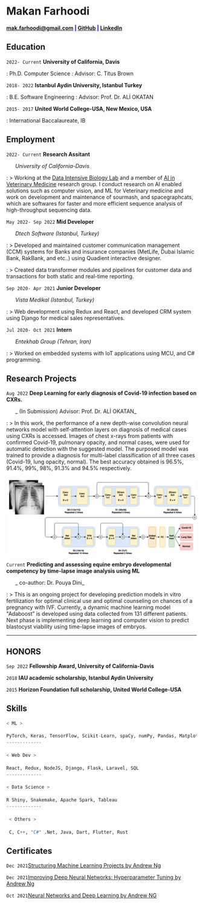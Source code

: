 # Makan Farhoodi

<span style="color:blue">**<a href="mailto:mak.farhoodi@gmail.com">mak.farhoodi@gmail.com</a>
|
<a href="https://github.com/MakanFar" target="_blank">GitHub</a>
|
<a href="https://www.linkedin.com/in/makan-farhoodi-470120133/" target="_blank">LinkedIn</a>**</span>


## **Education**

`2022- Current` **University of California, Davis**

: Ph.D. Computer Science
: Advisor: C. Titus Brown

`2018- 2022` **Istanbul Aydin University, Istanbul Turkey**

: B.E. Software Engineering
: Advisor: Prof. Dr. ALİ OKATAN

`2015- 2017` **United World College-USA, New Mexico, USA**

: International Baccalaureate, IB


## **Employment**

`2022- Current` **Research Assitant**

&nbsp; &nbsp; &nbsp; _University of California-Davis_

: > Working at the [Data Intensive Biology Lab](http://ivory.idyll.org/lab/) and a member of [AI in Veterinary Medicine](https://ai.vetmed.ucdavis.edu/) research group. I conduct research on AI enabled solutions such as computer vision, and ML for Veterinary medicine and work on development and maintenance of sourmash, and spacegraphcats, which are softwares for faster and more efficient sequence analysis of high-throughput sequencing data.


`May 2022- Sep 2022` **Mid Developer**

&nbsp; &nbsp; &nbsp; _Dtech Software (Istanbul, Turkey)_

: > Developed and maintained customer communication management (CCM) systems for Banks and
insurance companies (MetLife, Dubai Islamic Bank, RakBank, and etc..) using Quadient
interactive designer.

: > Created data transformer modules and pipelines for customer data and transactions for
both static and real-time reporting.



`Sep 2020- Apr 2021` **Junior Developer**

&nbsp; &nbsp; &nbsp; _Vista Medikal (Istanbul, Turkey)_

: > Web development using Redux and React, and developed CRM system using Django for medical sales representatives.



`Jul 2020- Oct 2021` **Intern**

&nbsp; &nbsp; &nbsp; _Entekhab Group (Tehran, Iran)_

: > Worked on embedded systems with IoT applications using MCU, and C# programming.



## **Research Projects**


`Aug 2022` **Deep Learning for early diagnosis of Covid-19 infection based on CXRs.**

&nbsp; &nbsp; &nbsp; _ (In Submission) Advisor: Prof. Dr. ALİ OKATAN_

: > In this work, the performance of a new depth-wise convolution neural networks model with self-attention layers on diagnosis of medical cases using CXRs is accessed. Images of chest x-rays from patients with confirmed Covid-19, pulmonary opacity, and normal cases, were used for automatic detection with the suggested model. The purposed model was trained to provide a diagnosis for multi-label classification of all three cases (Covid-19, lung opacity, normal). The best accuracy obtained is 96.5%, 91.4%, 99%, 98%, 91.3% and 94.5% respectively.

<!-- image -->
<p align="center"><img src="coatnet.png"></p>


`Current` **Predicting and assessing equine embryo developmental competency by time-lapse image analysis using ML**

&nbsp; &nbsp; &nbsp; _ co-author: Dr. Pouya Dini_

: > This is an ongoing project for developing prediction models in vitro fertilization for optimal clinical use and optimal counseling on chances of a pregnancy with IVF. Currently, a dynamic machine learning model "Adaboost” is developed using data collected from 131 different patients. Next phase is implementing deep learning and computer vision to predict blastocyst viability using time-lapse images of embryos.

---------------------------------------------------------------------------------

## **HONORS**

`Sep 2022` **Fellowship Award, University of California-Davis**

`2018` **IAU academic scholarship, Istanbul Aydin University**

`2015` **Horizon Foundation full scholarship, United World College-USA**



## **Skills**

```python
< ML > 

PyTorch, Keras, TensorFlow, Scikit-Learn, spaCy, numPy, Pandas, Matplotlib, GeoPandas
-------------

< Web Dev >

React, Redux, NodeJS, Django, Flask, Laravel, SQL
-------------

< Data Science >

R Shiny, Snakemake, Apache Spark, Tableau
-------------

 < Others >
 
 C, C++, "C#" .Net, Java, Dart, Flutter, Rust
```
## **Certificates**

`Dec 2021`[Structuring Machine Learning Projects by Andrew Ng](https://www.coursera.org/account/accomplishments/verify/F2CACVRGW3GA?utm_source=link&utm_medium=certificate&utm_content=cert_image&utm_campaign=sharing_cta&utm_product=course)

`Dec 2021`[Improving Deep Neural Networks: Hyperparameter Tuning by Andrew Ng](https://www.google.com/url?sa=D&q=https://coursera.org/share/950fa2bf7c35381d7d02107e825989d0&ust=1665343980000000&usg=AOvVaw3FTohU3yWWr27JqcStFYju&hl=en)

`Oct 2021`[Neural Networks and Deep Learning by Andrew NG](https://www.google.com/url?sa=D&q=https://coursera.org/share/62b824a53175fceae44e4e50ca5207ff&ust=1665343980000000&usg=AOvVaw19A2FZQjZrLN6QEMM0kLov&hl=en)


